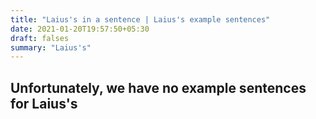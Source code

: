 ```yaml
---
title: "Laius's in a sentence | Laius's example sentences"
date: 2021-01-20T19:57:50+05:30
draft: falses
summary: "Laius's"
---
```

## Unfortunately, we have no example sentences for Laius's                 
